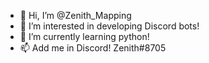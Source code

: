 - 👋 Hi, I’m @Zenith_Mapping
- 👀 I’m interested in developing Discord bots!
- 🌱 I’m currently learning python!
- 📫 Add me in Discord! Zenith#8705

<!---
4th-zenith/info-zenith is a ✨ special ✨ repository because its `README.md` (this file) appears on your GitHub profile.
You can click the Preview link to take a look at your changes.
--->
